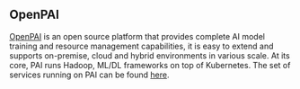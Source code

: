 ## OpenPAI

[OpenPAI](https://github.com/Microsoft/pai) is an open source platform that provides complete AI
model training and resource management capabilities, it is easy to extend and supports on-premise,
cloud and hybrid environments in various scale. At its core, PAI runs Hadoop, ML/DL frameworks on
top of Kubernetes. The set of services running on PAI can be found [here](https://github.com/Microsoft/pai/wiki/Resource-Requirement).
